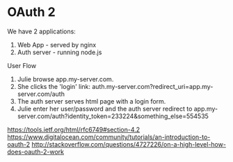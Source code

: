 # OAuth 2

We have 2 applications: 
1. Web App - served by nginx
1. Auth server - running node.js

User Flow

1. Julie browse app.my-server.com. 
1. She clicks the 'login' link: auth.my-server.com?redirect_uri=app.my-server.com/auth
1. The auth server serves html page with a login form.
1. Julie enter her user/password and the auth server redirect to app.my-server.com/auth?identity_token=233224&something_else=554535

https://tools.ietf.org/html/rfc6749#section-4.2
https://www.digitalocean.com/community/tutorials/an-introduction-to-oauth-2
http://stackoverflow.com/questions/4727226/on-a-high-level-how-does-oauth-2-work
